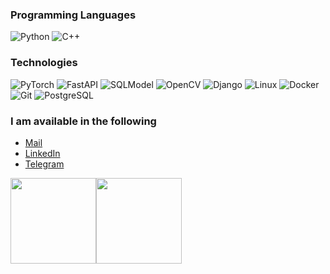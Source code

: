 ### Programming Languages

![Python](https://img.shields.io/badge/-Python-yellow?&logo=Python)
![C++](https://img.shields.io/badge/-C++-blue?&logo=c%2b%2b&logoColor=00599C)

### Technologies

![PyTorch](https://img.shields.io/badge/-PyTorch-000?&logo=PyTorch)
![FastAPI](https://img.shields.io/badge/-FastAPI-000?&logo=FastAPI)
![SQLModel](https://img.shields.io/badge/-SQLAlchemy-000?&logo=flask)
![OpenCV](https://img.shields.io/badge/-OpenCV-000?&logo=OpenCV)
![Django](https://img.shields.io/badge/-Django-000?&logo=Django)
![Linux](https://img.shields.io/badge/-Linux-000?&logo=Linux)
![Docker](https://img.shields.io/badge/-Docker-000?&logo=Docker)
![Git](https://img.shields.io/badge/-Git-000?&logo=Git)
![PostgreSQL](https://img.shields.io/badge/-postgresql-000?&logo=postgresql)

### I am available in the following 
- [Mail](mailto:nourollah.am@gmail.com) 
- [LinkedIn](https://www.linkedin.com/in/amnrl/)
- [Telegram](https://t.me/nourollah_am)

<!-- ### Machine Learning Projects

[![](https://img.shields.io/badge/-🧬%20NeuralNetworkFromScratch-000)](https://github.com/Nourollah/NeuralNetworkFromScratch)
[![](https://img.shields.io/badge/-🦠%20Python%20ImageProcessing-000)](https://github.com/Nourollah/Python_ImageProcessing)

 -->

<img height="137px" src="https://github-readme-stats.vercel.app/api?username=Nourollah&hide_title=true&hide_border=true&show_icons=true&include_all_commits=true&count_private=true&line_height=21&text_color=000&icon_color=000&bg_color=0,ea6161,ffc64d,fffc4d,52fa5a&theme=graywhite" /><!-- wi*quL3fcV --><img height="137px" src="https://github-readme-stats.vercel.app/api/top-langs/?username=Nourollah&hide=html&hide_title=true&hide_border=true&layout=compact&langs_count=6&exclude_repo=comp426,Redventures-Movie-Quotes&text_color=000&icon_color=fff&bg_color=0,52fa5a,4dfcff,c64dff&theme=graywhite" />
